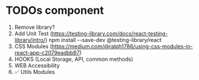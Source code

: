 # TODOs <Range /> component

1. Remove library?
2. Add Unit Test (https://testing-library.com/docs/react-testing-library/intro/)
 npm install --save-dev @testing-library/react
3. CSS Modules (https://medium.com/@ralph1786/using-css-modules-in-react-app-c2079eadbb87)
4. HOOKS (Local Storage, API, common methods)
5. WEB Accessibility
6. ✅ Utils Modules
